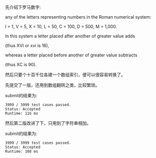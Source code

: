 先介绍下罗马数字:

any of the letters representing numbers in the Roman numerical system:

I = 1, V = 5, X = 10, L = 50, C = 100, D = 500, M = 1,000.

In this system a letter placed after another of greater value adds

(thus XVI or xvi is 16),

whereas a letter placed before another of greater value subtracts

(thus XC is 90).

然后只要个十百千位各建一个数组索引，便可以很容易转换了。

先提交了一版，还用到数组翻转之类，比较繁琐。

submit的结果为:
```
3999 / 3999 test cases passed.
Status: Accepted
Runtime: 116 ms
```

然后第二版改进了下，只用到了字符串相加。

submit的结果为:
```
3999 / 3999 test cases passed.
Status: Accepted
Runtime: 108 ms
```
